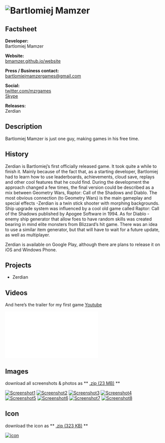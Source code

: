 # ![Bartlomiej Mamzer](assets/images/header.jpg)

## Factsheet

**Developer:**  
Bartlomiej Mamzer

**Website:**  
[bmamzer.github.io/website][homepage]

**Press / Business contact:**  
[bartlomiejmamzergames@gmail.com][contact]

**Social:**  
[twitter.com/mzrgames][twitter]    
[Skype](callto:bartek010102)

**Releases:**  
Zerdian

## Description

Bartlomiej Mamzer is just one guy, making games in his free time.

## History

Zerdian is Bartlomiej’s first officially released game.
It took quite a while to finish it. Mainly because of the fact that, as a starting developer, Bartlomiej had to learn how to use leaderboards, achievements, cloud save, replays and other cool features that he could find.
During the development the approach changed a few times, the final version could be described as a mix between Geometry Wars, Raptor: Call of the Shadows and Diablo.
The most obvious connection (to Geometry Wars) is the main gameplay and special effects -Zerdian is a twin stick shooter with morphing backgrounds.
Ship upgrade system was influenced by a cool old game called Raptor: Call of the Shadows published by Apogee Software in 1994.
As for Diablo - enemy ship generator that allow foes to have random skills was created bearing in mind elite monsters from Blizzard’s hit game. There was an idea to use a similar item generator, but that will have to wait for a future update, as well as multiplayer.

Zerdian is available on Google Play, although there are plans to release it on iOS and Windows Phone.

## Projects

* Zerdian

## Videos

And here’s the trailer for my first game [Youtube](http://www.youtube.com/watch?v=IYbvSmNIc8I)

<iframe src="//www.youtube.com/embed/IYbvSmNIc8I" frameborder="0" allowfullscreen></iframe>

## Images

download all screenshots & photos as ** [.zip (23 MB)](assets/images/images.zip "Images zip") **

[![Screenshot1](assets/images/1.jpg)](assets/images/1.jpg)
[![Screenshot2](assets/images/2.jpg)](assets/images/2.jpg)
[![Screenshot3](assets/images/3.jpg)](assets/images/3.jpg)
[![Screenshot4](assets/images/4.jpg)](assets/images/4.jpg)
[![Screenshot5](assets/images/5.jpg)](assets/images/5.jpg)
[![Screenshot6](assets/images/6.jpg)](assets/images/6.jpg)
[![Screenshot7](assets/images/7.jpg)](assets/images/7.jpg)
[![Screenshot8](assets/images/8.jpg)](assets/images/8.jpg)

## Icon

download the icon as ** [.zip (323 KB)]( assets/images/icon.zip "Icon zip") **

[![icon](assets/images/icon.jpg)](assets/images/icon.jpg "Icon")

<!--- =====================================================================  -->
<!--- Referenced links -->

[homepage]: http://bmamzer.github.io/website

[contact]: mailto:bartlomiejmamzergames@gmail.com

<!--- Social -->

[twitter]: https://twitter.com/mzrgames
[skype]: bartek010102